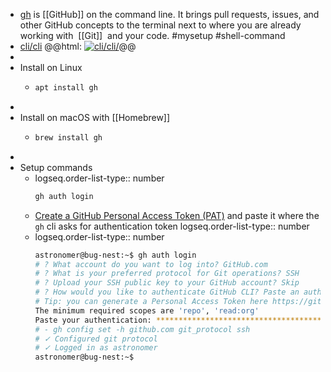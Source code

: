- [gh](https://github.com/cli/cli) is [[GitHub]] on the command line. It brings pull requests, issues, and other GitHub concepts to the terminal next to where you are already working with  [[Git]]  and your code. #mysetup #shell-command
- [cli/cli](https://github.com/cli/cli/)
  @@html: <a href="https://github.com/cli/cli/"><img src="https://github-readme-stats-astronomer.vercel.app/api/pin/?username=cli&repo=cli&theme=tokyonight" alt="cli/cli/"/></a>@@
-
- Install on Linux
	- ```bash
	  apt install gh
	  ```
-
- Install on macOS with [[Homebrew]]
	- ```bash
	  brew install gh
	  ```
-
- Setup commands
	- logseq.order-list-type:: number
	  ```bash
	  gh auth login
	  ```
	- [Create a GitHub Personal Access Token (PAT)](https://docs.github.com/en/authentication/keeping-your-account-and-data-secure/managing-your-personal-access-tokens#creating-a-personal-access-token-classic) and paste it where the `gh` cli asks for authentication token
	  logseq.order-list-type:: number
	- logseq.order-list-type:: number
	  ```bash
	  astronomer@bug-nest:~$ gh auth login
	  # ? What account do you want to log into? GitHub.com
	  # ? What is your preferred protocol for Git operations? SSH
	  # ? Upload your SSH public key to your GitHub account? Skip
	  # ? How would you like to authenticate GitHub CLI? Paste an authentication token
	  # Tip: you can generate a Personal Access Token here https://github.com/settings/tokens
	  The minimum required scopes are 'repo', 'read:org'
	  Paste your authentication: ****************************************
	  # - gh config set -h github.com git_protocol ssh
	  # ✓ Configured git protocol
	  # ✓ Logged in as astronomer
	  astronomer@bug-nest:~$
	  ```